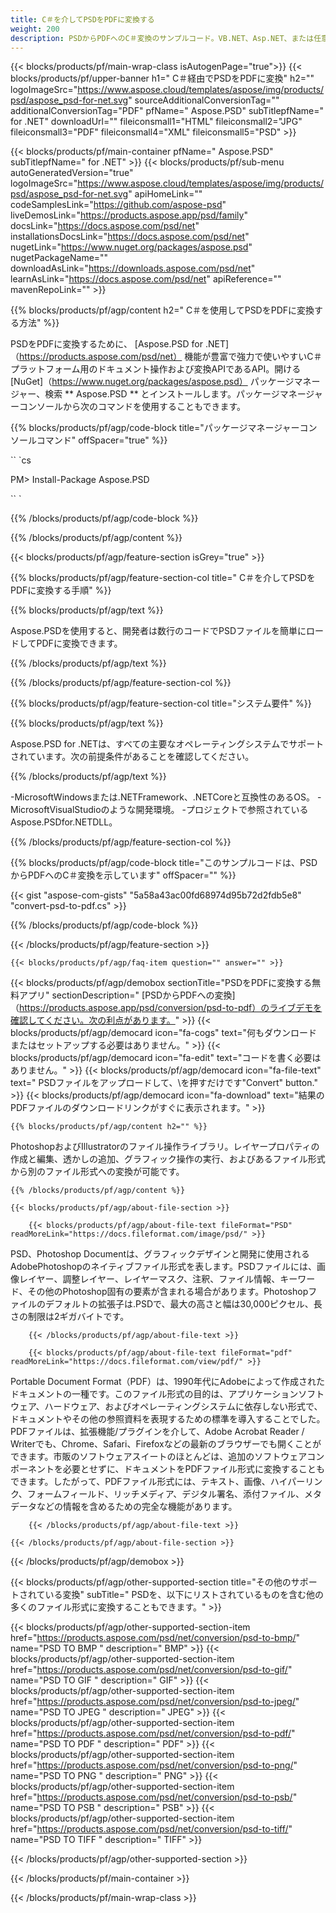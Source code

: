```yaml
---
title: C＃を介してPSDをPDFに変換する
weight: 200
description: PSDからPDFへのC＃変換のサンプルコード。VB.NET、Asp.NET、または任意の.NETベースのアプリケーション内でのバッチPSDファイルからPDFへの変換にAPIサンプルコードを使用します。
---
```


{{< blocks/products/pf/main-wrap-class isAutogenPage="true">}}
{{< blocks/products/pf/upper-banner h1=" C＃経由でPSDをPDFに変換" h2="" logoImageSrc="https://www.aspose.cloud/templates/aspose/img/products/psd/aspose_psd-for-net.svg" sourceAdditionalConversionTag="" additionalConversionTag="PDF" pfName=" Aspose.PSD" subTitlepfName=" for .NET" downloadUrl="" fileiconsmall1="HTML" fileiconsmall2="JPG" fileiconsmall3="PDF" fileiconsmall4="XML" fileiconsmall5="PSD" >}}

{{< blocks/products/pf/main-container pfName=" Aspose.PSD" subTitlepfName=" for .NET" >}}
{{< blocks/products/pf/sub-menu autoGeneratedVersion="true" logoImageSrc="https://www.aspose.cloud/templates/aspose/img/products/psd/aspose_psd-for-net.svg" apiHomeLink="" codeSamplesLink="https://github.com/aspose-psd" liveDemosLink="https://products.aspose.app/psd/family" docsLink="https://docs.aspose.com/psd/net" installationsDocsLink="https://docs.aspose.com/psd/net" nugetLink="https://www.nuget.org/packages/aspose.psd" nugetPackageName="" downloadAsLink="https://downloads.aspose.com/psd/net" learnAsLink="https://docs.aspose.com/psd/net" apiReference="" mavenRepoLink="" >}}

{{% blocks/products/pf/agp/content h2=" C＃を使用してPSDをPDFに変換する方法" %}}

 PSDをPDFに変換するために、
 [Aspose.PSD for .NET]（https://products.aspose.com/psd/net）
 機能が豊富で強力で使いやすいC＃プラットフォーム用のドキュメント操作および変換APIであるAPI。開ける
 [NuGet]（https://www.nuget.org/packages/aspose.psd）
 パッケージマネージャー、検索
 ** Aspose.PSD **
 とインストールします。パッケージマネージャーコンソールから次のコマンドを使用することもできます。

{{% blocks/products/pf/agp/code-block title="パッケージマネージャーコンソールコマンド" offSpacer="true" %}}

`` `cs

PM> Install-Package Aspose.PSD

`` `

{{% /blocks/products/pf/agp/code-block %}}

{{% /blocks/products/pf/agp/content %}}

{{< blocks/products/pf/agp/feature-section isGrey="true" >}}

{{% blocks/products/pf/agp/feature-section-col title=" C＃を介してPSDをPDFに変換する手順" %}}

{{% blocks/products/pf/agp/text %}}

 Aspose.PSDを使用すると、開発者は数行のコードでPSDファイルを簡単にロードしてPDFに変換できます。

{{% /blocks/products/pf/agp/text %}}

{{% /blocks/products/pf/agp/feature-section-col %}}

{{% blocks/products/pf/agp/feature-section-col title="システム要件" %}}

{{% blocks/products/pf/agp/text %}}

 Aspose.PSD for .NETは、すべての主要なオペレーティングシステムでサポートされています。次の前提条件があることを確認してください。

{{% /blocks/products/pf/agp/text %}}

-MicrosoftWindowsまたは.NETFramework、.NETCoreと互換性のあるOS。
-MicrosoftVisualStudioのような開発環境。
-プロジェクトで参照されているAspose.PSDfor.NETDLL。

{{% /blocks/products/pf/agp/feature-section-col %}}

{{% blocks/products/pf/agp/code-block title="このサンプルコードは、PSDからPDFへのC＃変換を示しています" offSpacer="" %}}

{{< gist "aspose-com-gists" "5a58a43ac00fd68974d95b72d2fdb5e8" "convert-psd-to-pdf.cs" >}}

{{% /blocks/products/pf/agp/code-block %}}

{{< /blocks/products/pf/agp/feature-section >}}

    {{< blocks/products/pf/agp/faq-item question="" answer="" >}}
 

<!-- aboutfile Starts -->

{{< blocks/products/pf/agp/demobox sectionTitle="PSDをPDFに変換する無料アプリ" sectionDescription=" [PSDからPDFへの変換]（https://products.aspose.app/psd/conversion/psd-to-pdf）のライブデモを確認してください。次の利点があります。" >}}
        {{< blocks/products/pf/agp/democard icon="fa-cogs" text="何もダウンロードまたはセットアップする必要はありません。" >}}
        {{< blocks/products/pf/agp/democard icon="fa-edit" text="コードを書く必要はありません。" >}}
        {{< blocks/products/pf/agp/democard icon="fa-file-text" text=" PSDファイルをアップロードして、\を押すだけです\"Convert\" button." >}}
        {{< blocks/products/pf/agp/democard icon="fa-download" text="結果のPDFファイルのダウンロードリンクがすぐに表示されます。" >}}

    {{% blocks/products/pf/agp/content h2="" %}}

 PhotoshopおよびIllustratorのファイル操作ライブラリ。レイヤープロパティの作成と編集、透かしの追加、グラフィック操作の実行、およびあるファイル形式から別のファイル形式への変換が可能です。



    {{% /blocks/products/pf/agp/content %}}

    {{< blocks/products/pf/agp/about-file-section >}}

        {{< blocks/products/pf/agp/about-file-text fileFormat="PSD" readMoreLink="https://docs.fileformat.com/image/psd/" >}}
PSD、Photoshop Documentは、グラフィックデザインと開発に使用されるAdobePhotoshopのネイティブファイル形式を表します。PSDファイルには、画像レイヤー、調整レイヤー、レイヤーマスク、注釈、ファイル情報、キーワード、その他のPhotoshop固有の要素が含まれる場合があります。Photoshopファイルのデフォルトの拡張子は.PSDで、最大の高さと幅は30,000ピクセル、長さの制限は2ギガバイトです。

        {{< /blocks/products/pf/agp/about-file-text >}}

        {{< blocks/products/pf/agp/about-file-text fileFormat="pdf" readMoreLink="https://docs.fileformat.com/view/pdf/" >}}
Portable Document Format（PDF）は、1990年代にAdobeによって作成されたドキュメントの一種です。このファイル形式の目的は、アプリケーションソフトウェア、ハードウェア、およびオペレーティングシステムに依存しない形式で、ドキュメントやその他の参照資料を表現するための標準を導入することでした。PDFファイルは、拡張機能/プラグインを介して、Adobe Acrobat Reader / Writerでも、Chrome、Safari、Firefoxなどの最新のブラウザーでも開くことができます。市販のソフトウェアスイートのほとんどは、追加のソフトウェアコンポーネントを必要とせずに、ドキュメントをPDFファイル形式に変換することもできます。したがって、PDFファイル形式には、テキスト、画像、ハイパーリンク、フォームフィールド、リッチメディア、デジタル署名、添付ファイル、メタデータなどの情報を含めるための完全な機能があります。

        {{< /blocks/products/pf/agp/about-file-text >}}

    {{< /blocks/products/pf/agp/about-file-section >}}

{{< /blocks/products/pf/agp/demobox >}}

<!-- aboutfile Ends -->

{{< blocks/products/pf/agp/other-supported-section title="その他のサポートされている変換" subTitle=" PSDを、以下にリストされているものを含む他の多くのファイル形式に変換することもできます。" >}}

{{< blocks/products/pf/agp/other-supported-section-item href="https://products.aspose.com/psd/net/conversion/psd-to-bmp/" name="PSD TO BMP " description=" BMP" >}}
{{< blocks/products/pf/agp/other-supported-section-item href="https://products.aspose.com/psd/net/conversion/psd-to-gif/" name="PSD TO GIF " description=" GIF" >}}
{{< blocks/products/pf/agp/other-supported-section-item href="https://products.aspose.com/psd/net/conversion/psd-to-jpeg/" name="PSD TO JPEG " description=" JPEG" >}}
{{< blocks/products/pf/agp/other-supported-section-item href="https://products.aspose.com/psd/net/conversion/psd-to-pdf/" name="PSD TO PDF " description=" PDF" >}}
{{< blocks/products/pf/agp/other-supported-section-item href="https://products.aspose.com/psd/net/conversion/psd-to-png/" name="PSD TO PNG " description=" PNG" >}}
{{< blocks/products/pf/agp/other-supported-section-item href="https://products.aspose.com/psd/net/conversion/psd-to-psb/" name="PSD TO PSB " description=" PSB" >}}
{{< blocks/products/pf/agp/other-supported-section-item href="https://products.aspose.com/psd/net/conversion/psd-to-tiff/" name="PSD TO TIFF " description=" TIFF" >}}

{{< /blocks/products/pf/agp/other-supported-section >}}

{{< /blocks/products/pf/main-container >}}
    
{{< /blocks/products/pf/main-wrap-class >}}
